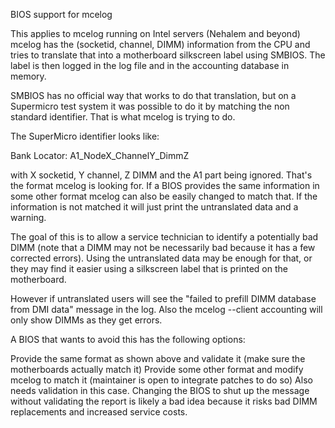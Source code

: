 BIOS support for mcelog

This applies to mcelog running on Intel servers (Nehalem and beyond)
mcelog has the (socketid, channel, DIMM) information from the CPU and tries to translate that into a motherboard silkscreen label using SMBIOS. The label is then logged in the log file and in the accounting database in memory.

SMBIOS has no official way that works to do that translation, but on a Supermicro test system it was possible to do it by matching the non standard identifier. That is what mcelog is trying to do.

The SuperMicro identifier looks like:

Bank Locator: A1_NodeX_ChannelY_DimmZ

with X socketid, Y channel, Z DIMM and the A1 part being ignored. That's the format mcelog is looking for. If a BIOS provides the same information in some other format mcelog can also be easily changed to match that. If the information is not matched it will just print the untranslated data and a warning.

The goal of this is to allow a service technician to identify a potentially bad DIMM (note that a DIMM may not be necessarily bad because it has a few corrected errors). Using the untranslated data may be enough for that, or they may find it easier using a silkscreen label that is printed on the motherboard.

However if untranslated users will see the "failed to prefill DIMM database from DMI data" message in the log. Also the mcelog --client accounting will only show DIMMs as they get errors.

A BIOS that wants to avoid this has the following options:

Provide the same format as shown above and validate it (make sure the motherboards actually match it)
Provide some other format and modify mcelog to match it (maintainer is open to integrate patches to do so) Also needs validation in this case.
Changing the BIOS to shut up the message without validating the report is likely a bad idea because it risks bad DIMM replacements and increased service costs.